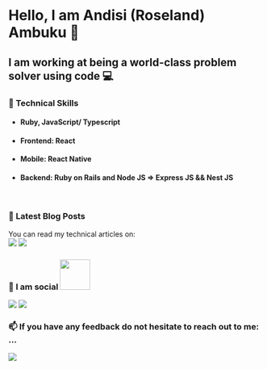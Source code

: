 
<!-- <p>
  <a href="https://andisiambuku.hashnode.dev/" target="_blank" rel="noreferrer"><img src="https://user-images.githubusercontent.com/66791412/148089591-988c8219-250f-4c0b-940c-61d2765d90af.png" alt="my banner" ></a>
</p>
 -->
<br>

#  Hello, I am Andisi (Roseland) Ambuku 👋
## I am working at being a world-class problem solver using code 💻

### 💼 Technical Skills
-  #### Ruby, JavaScript/ Typescript <br>
-  #### Frontend: React <br>
-  #### Mobile: React Native <br>
-  #### Backend: Ruby on Rails and Node JS => Express JS && Nest JS
<br>

### 📕 Latest Blog Posts
You can read my technical articles on:<br>
<a href="https://andisiambuku.hashnode.dev/"><img src ="https://img.shields.io/badge/Hashnode-2962FF?style=for-the-badge&logo=hashnode&logoColor=white"></a>
<a href="https://dev.to/andisiambuku"><img src ="https://img.shields.io/badge/Dev.To-000000?style=for-the-badge&logo=Dev.To&logoColor=white"></a>
<br>
<!-- For Portfolio Site: https://img.shields.io/badge/website-000000?style=for-the-badge&logo=About.me&logoColor=white -->
### 💬  I am social <img src="https://media.giphy.com/media/LnQjpWaON8nhr21vNW/giphy.gif" width="60">
<a href="https://twitter.com/andisiambuku/"><img src="https://img.shields.io/badge/Twitter-1DA1F2?style=for-the-badge&logo=twitter&logoColor=white"></a>
<a href="https://www.linkedin.com/in/roseland-ambuku/"><img src="https://img.shields.io/badge/LinkedIn-0077B5?style=for-the-badge&logo=linkedin&logoColor=white"></a>
<br>

### 📫 If you have any feedback do not hesitate to reach out to me: ...
<a href="mailto:roselandambuku@gmail.com"><img src="https://img.shields.io/badge/Gmail-D14836?style=for-the-badge&logo=gmail&logoColor=white"></a>
<br>
